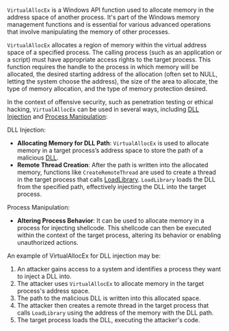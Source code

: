 `VirtualAllocEx` is a Windows API function used to allocate memory in the address space of another process. It's part of the Windows memory management functions and is essential for various advanced operations that involve manipulating the memory of other processes.

`VirtualAllocEx` allocates a region of memory within the virtual address space of a specified process. The calling process (such as an application or a script) must have appropriate access rights to the target process. This function requires the handle to the process in which memory will be allocated, the desired starting address of the allocation (often set to NULL, letting the system choose the address), the size of the area to allocate, the type of memory allocation, and the type of memory protection desired.

In the context of offensive security, such as penetration testing or ethical hacking, `VirtualAllocEx` can be used in several ways, including [DLL Injection](../security/dlli.md) and [Process Manipulation](../security/procman.md):

DLL Injection:

- **Allocating Memory for DLL Path**: `VirtualAllocEx` is used to allocate memory in a target process’s address space to store the path of a malicious [DLL](../terms/dlls.md).
- **Remote Thread Creation**: After the path is written into the allocated memory, functions like `CreateRemoteThread` are used to create a thread in the target process that calls [LoadLibrary](../programming/loadl.md). `LoadLibrary` loads the DLL from the specified path, effectively injecting the DLL into the target process.

Process Manipulation:

- **Altering Process Behavior**: It can be used to allocate memory in a process for injecting shellcode. This shellcode can then be executed within the context of the target process, altering its behavior or enabling unauthorized actions.

An example of VirtualAllocEx for DLL injection may be:

1. An attacker gains access to a system and identifies a process they want to inject a DLL into.
2. The attacker uses `VirtualAllocEx` to allocate memory in the target process's address space.
3. The path to the malicious DLL is written into this allocated space.
4. The attacker then creates a remote thread in the target process that calls `LoadLibrary` using the address of the memory with the DLL path.
5. The target process loads the DLL, executing the attacker's code.
